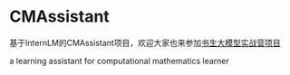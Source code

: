 # CMAssistant
基于InternLM的CMAssistant项目，欢迎大家也来参加[书生大模型实战营项目](http://github.com/internLM/tutorial)

a learning assistant for computational mathematics learner
